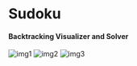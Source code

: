 # Sudoku 
#### Backtracking Visualizer and Solver

![img1](https://github.com/CodeRic28/sudoku_visualizer/assets/51741804/7310c2f6-6736-4761-85aa-71a700c13579) ![img2](https://github.com/CodeRic28/sudoku_visualizer/assets/51741804/4c0d6f27-bc18-4c5b-a339-534067fb3847) ![img3](https://github.com/CodeRic28/sudoku_visualizer/assets/51741804/01d4e576-cc9e-4a0d-b476-5a4981f0f151)


